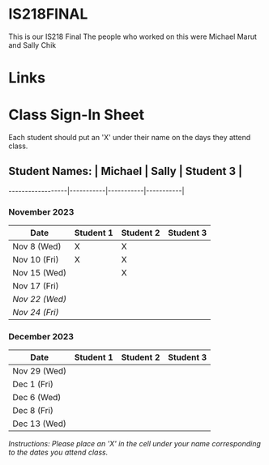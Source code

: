 # IS218FINAL
This is our IS218 Final
The people who worked on this were Michael Marut and Sally Chik

# Links

# Class Sign-In Sheet

Each student should put an 'X' under their name on the days they attend class.

## Student Names: | Michael | Sally | Student 3 |
------------------|-----------|-----------|-----------|

### November 2023

| Date        | Student 1 | Student 2 | Student 3 |
|-------------|-----------|-----------|-----------|
| Nov 8 (Wed) |      X     |     X      |           |
| Nov 10 (Fri)|       X    |      X     |           |
| Nov 15 (Wed)|           |       X    |           |
| Nov 17 (Fri)|           |           |           |
| *Nov 22 (Wed)* |       |           |           |  <!-- Skipped for Thanksgiving -->
| *Nov 24 (Fri)* |       |           |           |  <!-- Skipped for Thanksgiving -->

### December 2023

| Date        | Student 1 | Student 2 | Student 3 |
|-------------|-----------|-----------|-----------|
| Nov 29 (Wed)|           |           |           |
| Dec 1 (Fri) |           |           |           |
| Dec 6 (Wed) |           |           |           |
| Dec 8 (Fri) |           |           |           |
| Dec 13 (Wed)|           |           |           |

*Instructions: Please place an 'X' in the cell under your name corresponding to the dates you attend class.*
